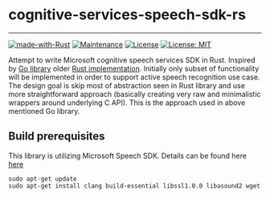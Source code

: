 # cognitive-services-speech-sdk-rs

---
[![made-with-Rust](https://img.shields.io/badge/Made%20with-Rust-1f425f.svg)](https://www.rust-lang.org/)
[![Maintenance](https://img.shields.io/badge/Maintained%3F-yes-green.svg)](../../graphs/commit-activity)
[![License](https://img.shields.io/badge/License-Apache-blue.svg)](LICENSE-APACHE)
[![License: MIT](https://img.shields.io/badge/License-MIT-yellow.svg)](LICENSE-MIT)

Attempt to write Microsoft cognitive speech services SDK in Rust. Inspired by [Go library](https://github.com/microsoft/cognitive-services-speech-sdk-go) older [Rust implementation](https://github.com/masayoshi-louis/microsoft-speech-rs). Initially only subset of functionality will be implemented in order to support active speech recognition use case. The design goal is skip most of abstraction seen in Rust library and use more straightforward approach (basically creating very raw and minimalistic wrappers around underlying C API). This is the approach used in above mentioned Go library.

## Build prerequisites

This library is utilizing Microsoft Speech SDK. Details can be found here [here](https://docs.microsoft.com/en-us/azure/cognitive-services/speech-service/quickstarts/setup-platform?tabs=dotnet%2Cwindows%2Cjre%2Cbrowser&pivots=programming-language-go)

```
sudo apt-get update 
sudo apt-get install clang build-essential libssl1.0.0 libasound2 wget
```